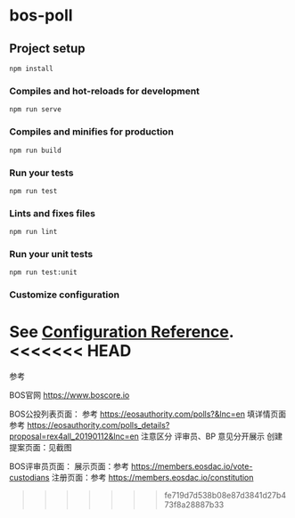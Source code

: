 # bos-poll

## Project setup
```
npm install
```

### Compiles and hot-reloads for development
```
npm run serve
```

### Compiles and minifies for production
```
npm run build
```

### Run your tests
```
npm run test
```

### Lints and fixes files
```
npm run lint
```

### Run your unit tests
```
npm run test:unit
```

### Customize configuration
See [Configuration Reference](https://cli.vuejs.org/config/).
<<<<<<< HEAD
=======


参考

BOS官网 https://www.boscore.io

BOS公投列表页面： 参考 https://eosauthority.com/polls?&lnc=en
    填详情页面 参考 https://eosauthority.com/polls_details?proposal=rex4all_20190112&lnc=en
        注意区分 评审员、BP 意见分开展示
    创建提案页面：见截图

BOS评审员页面：
    展示页面：参考 https://members.eosdac.io/vote-custodians
    注册页面：参考 https://members.eosdac.io/constitution
>>>>>>> fe719d7d538b08e87d3841d27b473f8a28887b33
